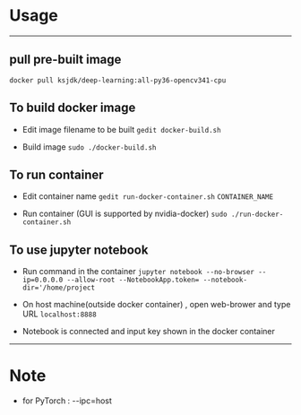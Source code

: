 # Usage
---
## pull pre-built image
``docker pull ksjdk/deep-learning:all-py36-opencv341-cpu``

## To build docker image
* Edit image filename to be built
``gedit docker-build.sh``

* Build image
``sudo ./docker-build.sh``

## To run container
* Edit container name 
``gedit run-docker-container.sh``
``CONTAINER_NAME``

* Run container (GUI is supported by nvidia-docker)
``sudo ./run-docker-container.sh``

## To use jupyter notebook
* Run command in the container
``jupyter notebook --no-browser --ip=0.0.0.0 --allow-root --NotebookApp.token= --notebook-dir='/home/project``

* On host machine(outside docker container) , open web-brower and type URL
``localhost:8888``

* Notebook is connected and input key shown in the docker container
---
# Note
* for PyTorch : --ipc=host
